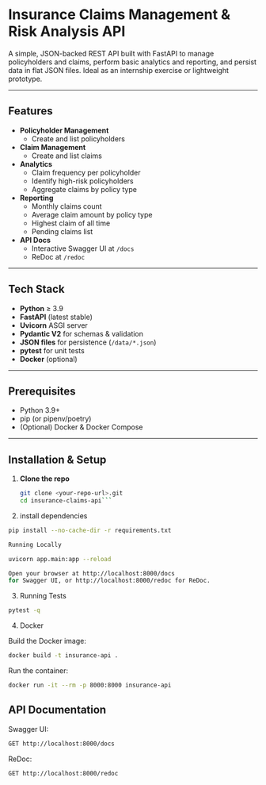 # Insurance Claims Management & Risk Analysis API

A simple, JSON-backed REST API built with FastAPI to manage policyholders and claims, perform basic analytics and reporting, and persist data in flat JSON files. Ideal as an internship exercise or lightweight prototype.

---

## Features

- **Policyholder Management**  
  - Create and list policyholders  
- **Claim Management**  
  - Create and list claims  
- **Analytics**  
  - Claim frequency per policyholder  
  - Identify high-risk policyholders  
  - Aggregate claims by policy type  
- **Reporting**  
  - Monthly claims count  
  - Average claim amount by policy type  
  - Highest claim of all time  
  - Pending claims list  
- **API Docs**  
  - Interactive Swagger UI at `/docs`  
  - ReDoc at `/redoc`  

---

## Tech Stack

- **Python** ≥ 3.9  
- **FastAPI** (latest stable)  
- **Uvicorn** ASGI server  
- **Pydantic V2** for schemas & validation  
- **JSON files** for persistence (`/data/*.json`)  
- **pytest** for unit tests  
- **Docker** (optional)  

---

## Prerequisites

- Python 3.9+  
- pip (or pipenv/poetry)  
- (Optional) Docker & Docker Compose  

---

## Installation & Setup

1. **Clone the repo**  
   ```bash
   git clone <your-repo-url>.git
   cd insurance-claims-api```
   
2. install dependencies
  ```bash
  pip install --no-cache-dir -r requirements.txt 

  Running Locally
  
  uvicorn app.main:app --reload

  Open your browser at http://localhost:8000/docs 
  for Swagger UI, or http://localhost:8000/redoc for ReDoc.
```
3. Running Tests
  ```bash
  pytest -q
  ```

4. Docker

  Build the Docker image:
  ```bash
  docker build -t insurance-api .

  ```
  Run the container:
  ```bash
  docker run -it --rm -p 8000:8000 insurance-api
  ```


## API Documentation
Swagger UI:
```bash
GET http://localhost:8000/docs
```
ReDoc:
```bash
GET http://localhost:8000/redoc
```

